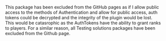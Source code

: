 This package has been excluded from the GitHub pages as if I allow public access to the methods of
Authentication and allow for public access, auth tokens could be decrypted and the integrity
of the plugin would be lost. This would be catasrophic as the AuthTokens
have the ability to grant ranks to players. For a similar reason, all Testing solutions packages have been excluded from the Github page.